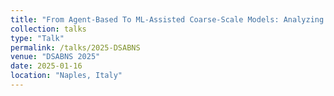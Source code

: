 ```yaml
---
title: "From Agent-Based To ML-Assisted Coarse-Scale Models: Analyzing Critical Transitions In Financial Markets"
collection: talks
type: "Talk"
permalink: /talks/2025-DSABNS
venue: "DSABNS 2025"
date: 2025-01-16
location: "Naples, Italy"
---
```

